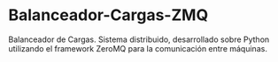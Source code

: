 # Balanceador-Cargas-ZMQ
Balanceador de Cargas. Sistema distribuido, desarrollado sobre Python utilizando el framework ZeroMQ para la comunicación entre máquinas.
